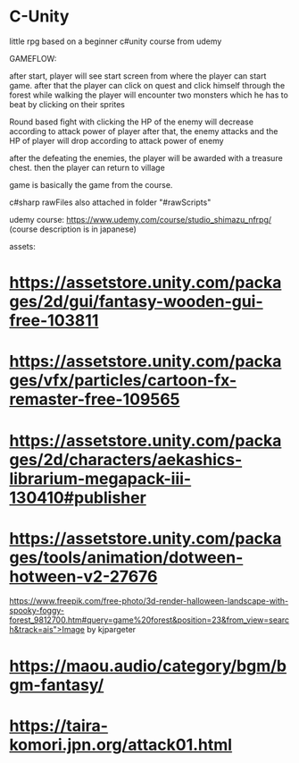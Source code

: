# C-Unity
little rpg based on a beginner c#unity course from udemy

GAMEFLOW:

after start, player will see start screen from where the player can start game.
after that the player can click on quest and click himself through the forest
while walking the player will encounter two monsters which he has to beat by clicking on their sprites

Round based fight
with clicking the HP of the enemy will decrease according to attack power of player 
after that, the enemy attacks and the HP of player will drop according to attack power of enemy


after the defeating the enemies, the player  will be awarded with a treasure chest. then the player can return to village 




game is basically the game from the course.

c#sharp rawFiles also attached in folder "#rawScripts"

udemy course: https://www.udemy.com/course/studio_shimazu_nfrpg/ (course description is in japanese)






assets:
# https://assetstore.unity.com/packages/2d/gui/fantasy-wooden-gui-free-103811
# https://assetstore.unity.com/packages/vfx/particles/cartoon-fx-remaster-free-109565
# https://assetstore.unity.com/packages/2d/characters/aekashics-librarium-megapack-iii-130410#publisher
# https://assetstore.unity.com/packages/tools/animation/dotween-hotween-v2-27676
https://www.freepik.com/free-photo/3d-render-halloween-landscape-with-spooky-foggy-forest_9812700.htm#query=game%20forest&position=23&from_view=search&track=ais">Image by kjpargeter
# https://maou.audio/category/bgm/bgm-fantasy/
# https://taira-komori.jpn.org/attack01.html
